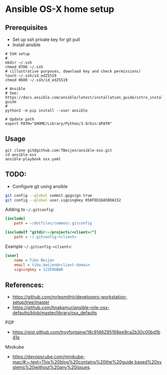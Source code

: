 # Ansible OS-X home setup

## Prerequisites

* Set up ssh private key for git pull
* Install ansible

```
# SSH setup
#
mkdir ~/.ssh
chmod 0700 ~/.ssh
# (illustrative purposes, download key and check permissions)
touch ~/.ssh/id_ed25519
chmod 0600 ~/.ssh/id_ed25519 

# Ansible
# See: https://docs.ansible.com/ansible/latest/installation_guide/intro_installation.html#installation-guide
#
python3 -m pip install --user ansible

# Update path
export PATH="$HOME/Library/Python/3.9/bin:$PATH"
```

## Usage

```
git clone git@github.com:TBeijen/ansible-osx.git
cd ansible-osx
ansible-playbook osx.yaml
```

## TODO:

* Configure git using ansible 

```sh
git config --global commit.gpgsign true
git config --global user.signingkey 058FED1DA5DDA152
```

Adding to `~/.gitconfig`:

```ini
[include]
	path = ~/dotfiles/common/.gitconfig

[includeIf "gitdir:~/projects/<client>/"]
	path = ~/.gitconfig-<client>
```

Example `~/.gitconfig-<client>`:

```ini
[user]
	name = Tibo Beijen
	email = tibo.beijen@<client-domain
	signingkey = 123FOOBAR
```



## References:

* https://github.com/mrlesmithjr/developers-workstation-setup/tree/master
* https://github.com/hnakamur/ansible-role-osx-defaults/blob/master/library/osx_defaults

PGP

* https://gist.github.com/troyfontaine/18c9146295168ee9ca2b30c00bd1b41e

Minikube

* https://devopscube.com/minikube-mac/#:~:text=This%20blog%20contains%20the%20guide,based%20systems%20without%20any%20issues.